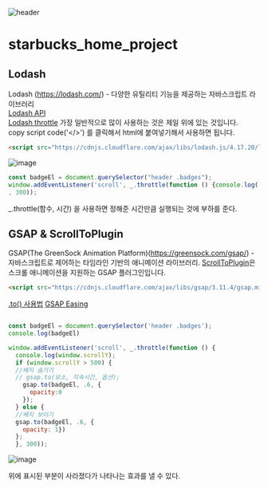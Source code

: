 ![header](https://capsule-render.vercel.app/api?type=waving&color=auto&height=200&text=Welcome!%20&fontSize=60&fontAlignY=40&desc=I'm%20joonho)
# starbucks_home_project


## Lodash
Lodash (https://lodash.com/) - 다양한 유틸리티 기능을 제공하는 자바스크립트 라이브러리<br>
[Lodash API](https://lodash.com/docs/4.17.15) <br>
[Lodash throttle](https://lodash.com/docs/4.17.15#throttle)
가장 일반적으로 많이 사용하는 것은 제일 위에 있는 것입니다.<br>
copy script code('</>') 를 클릭해서 html에 붙여넣기해서 사용하면 됩니다.
```html
<script src="https://cdnjs.cloudflare.com/ajax/libs/lodash.js/4.17.20/lodash.min.js" integrity="sha512-90vH1Z83AJY9DmlWa8WkjkV79yfS2n2Oxhsi2dZbIv0nC4E6m5AbH8Nh156kkM7JePmqD6tcZsfad1ueoaovww==" crossorigin="anonymous"></script>
```


![image](https://user-images.githubusercontent.com/103080228/209610183-3cf66742-aa2c-4b79-b56f-46da924e7b78.png)

```javascript
const badgeEl = document.querySelector("header .badges");
window.addEventListener('scroll', _.throttle(function () {console.log('scroll!');}
, 300));
```

_.throttle(함수, 시간) 을 사용하면 정해준 시간만큼 실행되는 것에 부하를 준다.


## GSAP & ScrollToPlugin

GSAP(The GreenSock Animation Platform)(https://greensock.com/gsap/) - 자바스크립트로 제어하는 타임라인 기반의 애니메이션 라이브러리.
[ScrollToPlugin](https://greensock.com/scrolltoplugin/)은 스크롤 애니메이션을 지원하는 GSAP 플러그인입니다.

```html
<script src="https://cdnjs.cloudflare.com/ajax/libs/gsap/3.11.4/gsap.min.js" integrity="sha512-f8mwTB+Bs8a5c46DEm7HQLcJuHMBaH/UFlcgyetMqqkvTcYg4g5VXsYR71b3qC82lZytjNYvBj2pf0VekA9/FQ==" crossorigin="anonymous" referrerpolicy="no-referrer"></script>
```

[.to() 사용법](https://greensock.com/docs/v3/GSAP/gsap.to())
[GSAP Easing](https://greensock.com/docs/v2/Easing)

```js

const badgeEl = document.querySelector('header .badges');
console.log(badgeEl)

window.addEventListener('scroll', _.throttle(function () {
  console.log(window.scrollY);
  if (window.scrollY > 500) {
  //배지 숨기기
  // gsap.to(요소, 지속시간, 옵션);
    gsap.to(badgeEl, .6, {
      opacity:0
    });
  } else {
  //배지 보이기
  gsap.to(badgeEl, .6, {
    opacity: 1})
  };
  }, 300));
```
![image](https://user-images.githubusercontent.com/103080228/209625175-4f480e42-4982-444e-9776-ff4eefe7c351.png)

위에 표시된 부분이 사라졌다가 나타나는 효과를 낼 수 있다.


